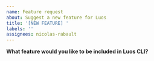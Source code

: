 ```yaml
---
name: Feature request
about: Suggest a new feature for Luos
title: '[NEW FEATURE] '
labels: ''
assignees: nicolas-rabault
---
```


**What feature would you like to be included in Luos CLI?**
